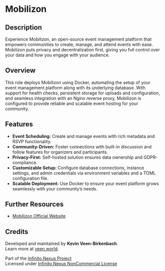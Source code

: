 # Mobilizon

## Description

Experience Mobilizon, an open-source event management platform that empowers communities to create, manage, and attend events with ease. Mobilizon puts privacy and decentralization first, giving you full control over your data and how you engage with your audience.

## Overview

This role deploys Mobilizon using Docker, automating the setup of your event management platform along with its underlying database. With support for health checks, persistent storage for uploads and configuration, and seamless integration with an Nginx reverse proxy, Mobilizon is configured to provide reliable and scalable event hosting for your community.

## Features

- **Event Scheduling:** Create and manage events with rich metadata and RSVP functionality.  
- **Community-Driven:** Foster connections with built-in discussion and follow features for organizers and participants.  
- **Privacy-First:** Self-hosted solution ensures data ownership and GDPR-compliance.  
- **Customizable Setup:** Configure database connections, instance settings, and admin credentials via environment variables and a TOML configuration file.  
- **Scalable Deployment:** Use Docker to ensure your event platform grows seamlessly with your community’s needs.

## Further Resources

- [Mobilizon Official Website](https://mobilizon.org)

## Credits

Developed and maintained by **Kevin Veen-Birkenbach**.  
Learn more at [veen.world](https://www.veen.world).

Part of the [Infinito.Nexus Project](https://s.infinito.nexus/code)  
Licensed under [Infinito.Nexus NonCommercial License](https://s.infinito.nexus/license)
